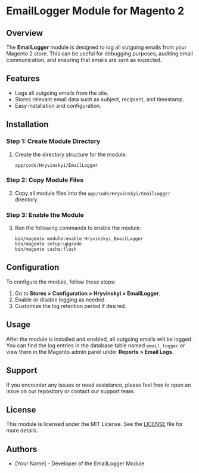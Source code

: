 # EmailLogger Module for Magento 2

## Overview
The **EmailLogger** module is designed to log all outgoing emails from your Magento 2 store. This can be useful for debugging purposes, auditing email communication, and ensuring that emails are sent as expected.

## Features
- Logs all outgoing emails from the site.
- Stores relevant email data such as subject, recipient, and timestamp.
- Easy installation and configuration.

## Installation

### Step 1: Create Module Directory
1. Create the directory structure for the module:
   ```
   app/code/Hryvinskyi/EmailLogger
   ```

### Step 2: Copy Module Files
2. Copy all module files into the `app/code/Hryvinskyi/EmailLogger` directory.

### Step 3: Enable the Module
3. Run the following commands to enable the module:
   ```
   bin/magento module:enable Hryvinskyi_EmailLogger
   bin/magento setup:upgrade
   bin/magento cache:flush
   ```

## Configuration
To configure the module, follow these steps:

1. Go to **Stores > Configuration > Hryvinskyi > EmailLogger**.
2. Enable or disable logging as needed.
3. Customize the log retention period if desired.

## Usage
After the module is installed and enabled, all outgoing emails will be logged. You can find the log entries in the database table named `email_logger` or view them in the Magento admin panel under **Reports > Email Logs**.

## Support
If you encounter any issues or need assistance, please feel free to open an issue on our repository or contact our support team.

## License
This module is licensed under the MIT License. See the [LICENSE](LICENSE) file for more details.

## Authors
- [Your Name] - Developer of the EmailLogger Module
